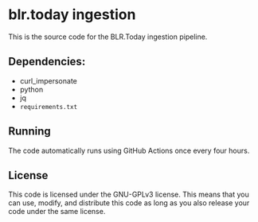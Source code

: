 # blr.today ingestion

This is the source code for the BLR.Today ingestion pipeline.

## Dependencies:

- curl_impersonate
- python
- jq
- `requirements.txt`

## Running

The code automatically runs using GitHub Actions once every four hours.

## License

This code is licensed under the GNU-GPLv3 license. This means that you can use, modify, and distribute this code as long as you also release your code under the same license.